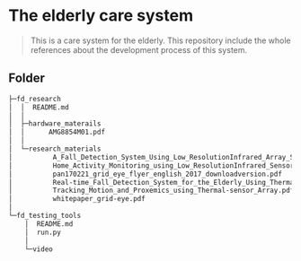 # The elderly care system
> This is a care system for the elderly. This repository include the whole references about the development process of this system.

## Folder
```sh
├─fd_research
│  │  README.md
│  │
│  ├─hardware_materails
│  │      AMG8854M01.pdf
│  │
│  └─research_materials
│          A_Fall_Detection_System_Using_Low_ResolutionInfrared_Array_Sensor.pdf
│          Home_Activity_Monitoring_using_Low_ResolutionInfrared_Sensor_Array.pdf
│          pan170221_grid_eye_flyer_english_2017_downloadversion.pdf
│          Real-time_Fall_Detection_System_for_the_Elderly_Using_Thermal_Imaging_and_Deep_Learning.pdf       
│          Tracking_Motion_and_Proxemics_using_Thermal-sensor_Array.pdf
│          whitepaper_grid-eye.pdf
│
└─fd_testing_tools
    │  README.md
    │  run.py
    │
    └─video
```